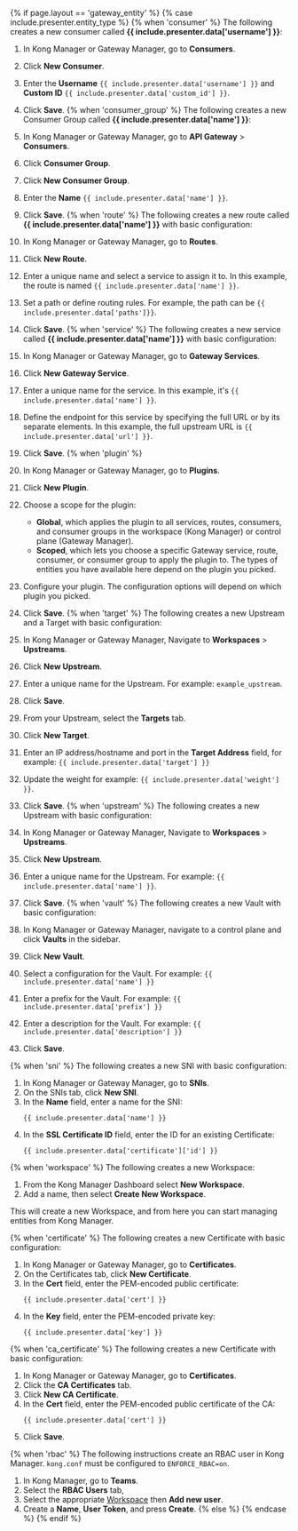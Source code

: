 {% if page.layout == 'gateway_entity' %}
{% case include.presenter.entity_type %}
{% when 'consumer' %}
The following creates a new consumer called **{{ include.presenter.data['username'] }}**:

1. In Kong Manager or Gateway Manager, go to **Consumers**.
2. Click **New Consumer**.
3. Enter the **Username** `{{ include.presenter.data['username'] }}` and **Custom ID** `{{ include.presenter.data['custom_id'] }}`.
4. Click **Save**.
{% when 'consumer_group' %}
The following creates a new Consumer Group called **{{ include.presenter.data['name'] }}**:

1. In Kong Manager or Gateway Manager, go to **API Gateway** > **Consumers**.
2. Click **Consumer Group**.
3. Click **New Consumer Group**.
4. Enter the **Name** `{{ include.presenter.data['name'] }}`.
5. Click **Save**.
{% when 'route' %}
The following creates a new route called **{{ include.presenter.data['name'] }}** with basic configuration:

1. In Kong Manager or Gateway Manager, go to **Routes**.
2. Click **New Route**.
3. Enter a unique name and select a service to assign it to. In this example, the route is named `{{ include.presenter.data['name'] }}`.
4. Set a path or define routing rules. For example, the path can be `{{ include.presenter.data['paths']}}`.
5. Click **Save**.
{% when 'service' %}
The following creates a new service called **{{ include.presenter.data['name'] }}** with basic configuration:

1. In Kong Manager or Gateway Manager, go to **Gateway Services**.
2. Click **New Gateway Service**.
3. Enter a unique name for the service. In this example, it's `{{ include.presenter.data['name'] }}`.
4. Define the endpoint for this service by specifying the full URL or by its separate elements. In this example, the full upstream URL is `{{ include.presenter.data['url'] }}`.
5. Click **Save**.
{% when 'plugin' %}
1. In Kong Manager or Gateway Manager, go to **Plugins**.
2. Click **New Plugin**.
3. Choose a scope for the plugin:
    * **Global**, which applies the plugin to all services, routes, consumers, and consumer groups in the workspace (Kong Manager) or control plane (Gateway Manager).
    * **Scoped**, which lets you choose a specific Gateway service, route, consumer, or consumer group to apply the plugin to.
    The types of entities you have available here depend on the plugin you picked.

4. Configure your plugin. The configuration options will depend on which plugin you picked.
5. Click **Save**.
{% when 'target' %}
The following creates a new Upstream and a Target with basic configuration:

1. In Kong Manager or Gateway Manager, Navigate to **Workspaces** > **Upstreams**.
2. Click **New Upstream**.
3. Enter a unique name for the Upstream. For example: `example_upstream`.
4. Click **Save**.
5. From your Upstream, select the **Targets** tab.
6. Click **New Target**.
7. Enter an IP address/hostname and port in the **Target Address** field, for example: `{{ include.presenter.data['target'] }}`
8. Update the weight for example: `{{ include.presenter.data['weight'] }}`.
9. Click **Save**.
{% when 'upstream' %}
The following creates a new Upstream with basic configuration:

1. In Kong Manager or Gateway Manager, Navigate to **Workspaces** > **Upstreams**.
2. Click **New Upstream**.
3. Enter a unique name for the Upstream. For example: `{{ include.presenter.data['name'] }}`.
4. Click **Save**.
{% when 'vault' %}
The following creates a new Vault with basic configuration:

1. In Kong Manager or Gateway Manager, navigate to a control plane and click **Vaults** in the sidebar.
2. Click **New Vault**.
3. Select a configuration for the Vault. For example: `{{ include.presenter.data['name'] }}`
1. Enter a prefix for the Vault. For example: `{{ include.presenter.data['prefix'] }}`
1. Enter a description for the Vault. For example: `{{ include.presenter.data['description'] }}`
4. Click **Save**.

{% when 'sni' %}
The following creates a new SNI with basic configuration:

1. In Kong Manager or Gateway Manager, go to **SNIs**.
2. On the SNIs tab, click **New SNI**.
3. In the **Name** field, enter a name for the SNI:
    ```
    {{ include.presenter.data['name'] }}
    ```
4. In the **SSL Certificate ID** field, enter the ID for an existing Certificate:
    ```
    {{ include.presenter.data['certificate']['id'] }}
{% when 'workspace' %}
The following creates a new Workspace:

1. From the Kong Manager Dashboard select **New Workspace**.
2. Add a name, then select **Create New Workspace**.

This will create a new Workspace, and from here you can start managing entities from Kong Manager.

{% when 'certificate' %}
The following creates a new Certificate with basic configuration:

1. In Kong Manager or Gateway Manager, go to **Certificates**.
2. On the Certificates tab, click **New Certificate**.
3. In the **Cert** field, enter the PEM-encoded public certificate:
    ```
    {{ include.presenter.data['cert'] }}
    ```
4. In the **Key** field, enter the PEM-encoded private key:
    ```
    {{ include.presenter.data['key'] }}
    ```
{% when 'ca_certificate' %}
The following creates a new Certificate with basic configuration:

1. In Kong Manager or Gateway Manager, go to **Certificates**.
2. Click the **CA Certificates** tab.
3. Click **New CA Certificate**.
4. In the **Cert** field, enter the PEM-encoded public certificate of the CA:
    ```
    {{ include.presenter.data['cert'] }}
    ```
5. Click **Save**.

{% when 'rbac' %}
The following instructions create an RBAC user in Kong Manager. `kong.conf` must be configured to `ENFORCE_RBAC=on`.

1. In Kong Manager, go to **Teams**. 
2. Select the **RBAC Users** tab, 
4. Select the appropriate [Workspace](/gateway/entities/workspace/) then **Add new user**.
3. Create a **Name**, **User Token**, and press **Create**. 
{% else %}
{% endcase %}
{% endif %}


